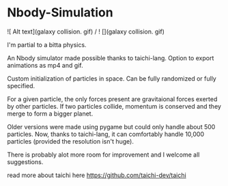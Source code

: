 # Nbody-Simulation
![ Alt text](galaxy collision. gif) / ! [](galaxy collision. gif)

I'm partial to a bitta physics.

An Nbody simulator made possible thanks to taichi-lang. Option to export animations as mp4 and gif. 

Custom initialization of particles in space. Can be fully randomized or fully specified. 

For a given particle, the only forces present are gravitaional forces exerted by other particles. If two particles collide, momentum is conserved and they merge to form a bigger planet.

Older versions were made using pygame but could only handle about 500 particles. Now, thanks to taichi-lang, it can comfortably handle 10,000 particles (provided the resolution isn't huge).

There is probably alot more room for improvement and I welcome all suggestions.

read more about taichi here https://github.com/taichi-dev/taichi
